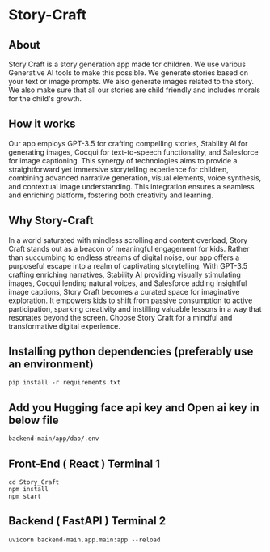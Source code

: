 # Story-Craft

## About

Story Craft is a story generation app made for children. We use various Generative AI tools to make this possible. We generate stories based on your text or image prompts. We also generate images related to the story. We also make sure that all our stories are child friendly and includes morals for the child's growth.

## How it works

Our app employs GPT-3.5 for crafting compelling stories, Stability AI for generating images, Cocqui for text-to-speech functionality, and Salesforce for image captioning. This synergy of technologies aims to provide a straightforward yet immersive storytelling experience for children, combining advanced narrative generation, visual elements, voice synthesis, and contextual image understanding. This integration ensures a seamless and enriching platform, fostering both creativity and learning.

## Why Story-Craft

In a world saturated with mindless scrolling and content overload, Story Craft stands out as a beacon of meaningful engagement for kids. Rather than succumbing to endless streams of digital noise, our app offers a purposeful escape into a realm of captivating storytelling. With GPT-3.5 crafting enriching narratives, Stability AI providing visually stimulating images, Cocqui lending natural voices, and Salesforce adding insightful image captions, Story Craft becomes a curated space for imaginative exploration. It empowers kids to shift from passive consumption to active participation, sparking creativity and instilling valuable lessons in a way that resonates beyond the screen. Choose Story Craft for a mindful and transformative digital experience.

## Installing python dependencies (preferably use an environment)

```console
pip install -r requirements.txt
```

## Add you Hugging face api key and Open ai key in below file

```console
backend-main/app/dao/.env
```

## Front-End ( React ) Terminal 1

```console
cd Story_Craft
npm install
npm start
```

## Backend ( FastAPI ) Terminal 2

```console
uvicorn backend-main.app.main:app --reload
```
